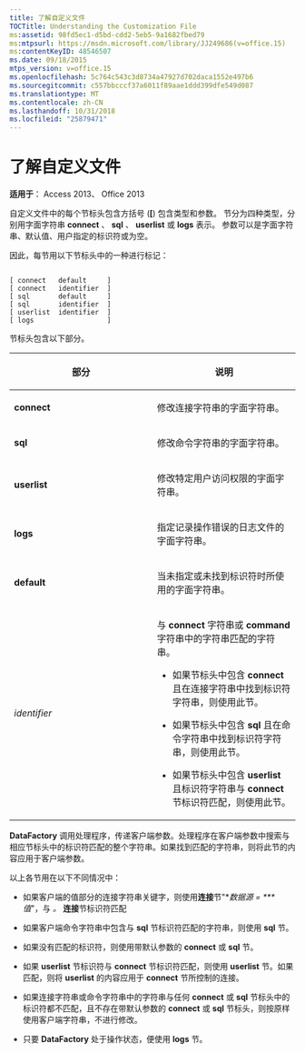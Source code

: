 ```yaml
---
title: 了解自定义文件
TOCTitle: Understanding the Customization File
ms:assetid: 98fd5ec1-d5bd-cdd2-5eb5-9a1682fbed79
ms:mtpsurl: https://msdn.microsoft.com/library/JJ249686(v=office.15)
ms:contentKeyID: 48546507
ms.date: 09/18/2015
mtps_version: v=office.15
ms.openlocfilehash: 5c764c543c3d8734a47927d702daca1552e497b6
ms.sourcegitcommit: c557bbcccf37a6011f89aae1ddd399dfe549d087
ms.translationtype: MT
ms.contentlocale: zh-CN
ms.lasthandoff: 10/31/2018
ms.locfileid: "25879471"
---
```

# <a name="understanding-the-customization-file"></a>了解自定义文件


**适用于**： Access 2013、 Office 2013

自定义文件中的每个节标头包含方括号 (**\[**) 包含类型和参数。 节分为四种类型，分别用字面字符串 **connect** 、 **sql** 、 **userlist** 或 **logs** 表示。 参数可以是字面字符串、默认值、用户指定的标识符或为空。

因此，每节用以下节标头中的一种进行标记：

```text 
 
[ connect   default     ]
[ connect   identifier  ]
[ sql       default     ]
[ sql       identifier  ]
[ userlist  identifier  ]
[ logs                  ]
```

节标头包含以下部分。

<table>
<colgroup>
<col style="width: 50%" />
<col style="width: 50%" />
</colgroup>
<thead>
<tr class="header">
<th><p>部分</p></th>
<th><p>说明</p></th>
</tr>
</thead>
<tbody>
<tr class="odd">
<td><p><strong>connect</strong></p></td>
<td><p>修改连接字符串的字面字符串。</p></td>
</tr>
<tr class="even">
<td><p><strong>sql</strong></p></td>
<td><p>修改命令字符串的字面字符串。</p></td>
</tr>
<tr class="odd">
<td><p><strong>userlist</strong></p></td>
<td><p>修改特定用户访问权限的字面字符串。</p></td>
</tr>
<tr class="even">
<td><p><strong>logs</strong></p></td>
<td><p>指定记录操作错误的日志文件的字面字符串。</p></td>
</tr>
<tr class="odd">
<td><p><strong>default</strong></p></td>
<td><p>当未指定或未找到标识符时所使用的字面字符串。</p></td>
</tr>
<tr class="even">
<td><p><em>identifier</em></p></td>
<td><p>与 <strong>connect</strong> 字符串或 <strong>command</strong> 字符串中的字符串匹配的字符串。
</p>
<p></p>
<ul>
<li><p>如果节标头中包含 <strong>connect</strong> 且在连接字符串中找到标识符字符串，则使用此节。</p></li>
<li><p>如果节标头中包含 <strong>sql</strong> 且在命令字符串中找到标识符字符串，则使用此节。</p></li>
<li><p>如果节标头中包含 <strong>userlist</strong> 且标识符字符串与 <strong>connect</strong> 节标识符匹配，则使用此节。</p></li>
</ul>
<p></p></td>
</tr>
</tbody>
</table>


**DataFactory** 调用处理程序，传递客户端参数。处理程序在客户端参数中搜索与相应节标头中的标识符匹配的整个字符串。如果找到匹配的字符串，则将此节的内容应用于客户端参数。

以上各节用在以下不同情况中：

  - 如果客户端的值部分的连接字符串关键字，则使用**连接**节"**数据源 = *** 值*"，与 *。* **连接**节标识符匹配

  - 如果客户端命令字符串中包含与 **sql** 节标识符匹配的字符串，则使用 **sql** 节。

  - 如果没有匹配的标识符，则使用带默认参数的 **connect** 或 **sql** 节。

  - 如果 **userlist** 节标识符与 **connect** 节标识符匹配，则使用 **userlist** 节。如果匹配，则将 **userlist** 的内容应用于 **connect** 节所控制的连接。

  - 如果连接字符串或命令字符串中的字符串与任何 **connect** 或 **sql** 节标头中的标识符都不匹配，且不存在带默认参数的 **connect** 或 **sql** 节标头，则按原样使用客户端字符串，不进行修改。

  - 只要 **DataFactory** 处于操作状态，便使用 **logs** 节。

